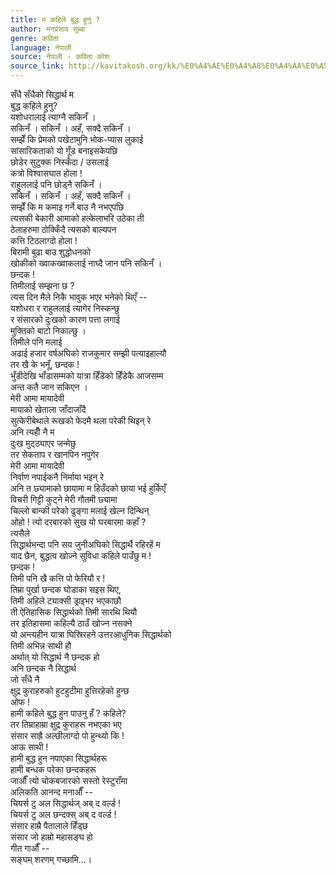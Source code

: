 ```yaml
---
title: म कहिले बुद्ध हुनु ?
author: मनप्रसाद सुब्बा
genre: कविता
language: नेपाली
source: नेपाली - कविता कोश
source_link: http://kavitakosh.org/kk/%E0%A4%AE%E0%A4%A8%E0%A4%AA%E0%A5%8D%E0%A4%B0%E0%A4%B8%E0%A4%BE%E0%A4%A6_%E0%A4%B8%E0%A5%81%E0%A4%AC%E0%A5%8D%E0%A4%AC%E0%A4%BE
---
```


सँधै सँधैको सिद्धार्थ म  
बुद्ध कहिले हुनु?  
यशोधरालाई त्याग्नै सकिनँ ।  
सकिनँ । सकिनँ । अहँ, सक्दै सकिनँ ।  
सम्झेँ कि प्रेमको पखेटामुनि भोक-प्यास लुकाई  
सांसारिकताको यो गूँड बनाइसकेपछि  
छोडेर सुटुक्क निस्कँदा / उसलाई  
कत्रो विश्वासघात होला !  
राहुललाई पनि छोड्नै सकिनँ ।  
सकिनँ । सकिनँ । अहँ, सक्दै सकिनँ ।  
सम्झेँ कि म कमाइ गर्ने बाउ नै नभएपछि  
त्यसकी बेकारी आमाको हत्केलाभरि उठेका ती  
ठेलाहरुमा ठोक्किँदै त्यसको बाल्यपन  
कत्ति टिठलाग्दो होला !  
बिरामी बुढा बाउ शुद्धोधनको  
खोकीको ख्वाकख्वाकलाई नाघ्दै जान पनि सकिनँ ।  
छन्दक !  
तिमीलाई सम्झना छ ?  
त्यस दिन मैले निकै भावुक भएर भनेको थिएँ --  
यशोधरा र राहुललाई त्यागेर निस्कन्छु  
र संसारको दुःखको कारण पत्ता लगाई  
मुक्तिको बाटो निकाल्छु ।  
तिमीले पनि मलाई  
अढाई हजार वर्षअघिको राजकुमार सम्झी पत्याइहाल्यौ  
तर खै के भनूँ, छन्दक !  
भुँडीदेखि भाँडासम्मको यात्रा हिँडेको हिँडेकै आजसम्म  
अन्त कतै जान सकिएन ।  
मेरी आमा मायादेवी  
मायाको खेताला जाँदाजाँदै  
सुत्केरीबेथाले रूखको फेदमै थला परेकी थिइन् रे  
अनि त्यहीँ नै म  
दुःख मुट्ठ्याएर जन्मेछु  
तर सेकताप र खानपिन नपुगेर  
मेरी आमा मायादेवी  
निर्वाण नपाईकनै निर्माया भइन् रे  
अनि त छ्यामाको छायामा म हिउँदको छाया भई हुर्किएँ  
विचरी गिट्टी कुट्ने मेरी गौतमी छ्यामा  
चिल्लो बान्की परेको ढुङ्गा मलाई खेल्न दिन्थिन्  
ओहो ! त्यो दरबारको सुख यो घरबारमा कहाँ ?  
त्यसैले  
सिद्धार्थभन्दा पनि सय जुनीअघिको सिद्धार्थै रहिरहें म  
याद छैन, बुद्धत्व खोज्ने सुविधा कहिले पाउँछु म !  
छन्दक !  
तिमी पनि खै कत्ति पो फेरियौ र !  
तिम्रा पुर्खा छन्दक घोडाका सइस थिए,  
तिमी अहिले ट्याक्सी ड्राइभर भएकाछौ  
ती ऐतिहासिक सिद्धार्थको तिमी सारथि थियौ  
तर इतिहासमा कहिल्यै ठाउँ खोज्न नसक्ने  
यो अन्त्यहीन यात्रा घिस्रिरहने उत्तरआधुनिक सिद्धार्थको  
तिमी अभिन्न साथी हौ  
अर्थात् यो सिद्धार्थ नै छन्दक हो  
अनि छन्दक नै सिद्धार्थ  
जो सँधै नै  
क्षुद्र कुराहरुको हुटहुटीमा हुत्तिरहेको हुन्छ  
ओफ !  
हामी कहिले बुद्ध हुन पाउनु हँ ? कहिले?  
तर तिम्राहाम्रा क्षुद्र कुराहरू नभएका भए  
संसार साह्रै अल्छीलाग्दो पो हुन्थ्यो कि !  
आऊ साथी !  
हामी बुद्ध हुन नपाएका सिद्धार्थहरू  
हामी बन्धक परेका छन्दकहरू  
जाऔँ त्यो चोकबजारको सस्तो रेस्टुराँमा  
अलिकति आनन्द मनाऔँ --  
चियर्स टु अल सिद्धार्थज् अब् द वर्ल्ड !  
चियर्स टु अल छन्दक्स् अब् द वर्ल्ड !  
संसार हाम्रै पैतालाले हिँड्छ  
संसार जो हाम्रो महासङ्घ हो  
गीत गाऔँ --  
सङ्घम् शरणम् गच्छामि...।
